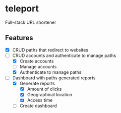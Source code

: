 # teleport

Full-stack URL shortener

## Features

- [x] CRUD paths that redirect to websites
- [ ] CRUD accounts and authenticate to manage paths
	- [x] Create accounts
	- [ ] Manage accounts
	- [x] Authenticate to manage paths
- [ ] Dashboard with paths generated reports
	- [x] Generate reports
		- [x] Amount of clicks
		- [x] Geographical location
		- [x] Access time
	- [ ] Create dashboard